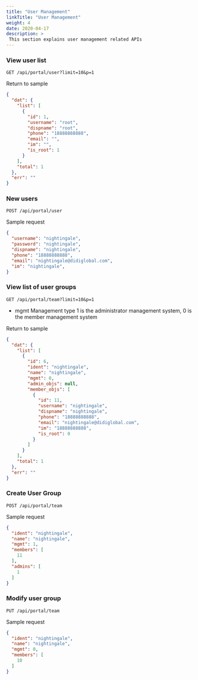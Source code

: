 ```yaml
---
title: "User Management"
linkTitle: "User Management"
weight: 4
date: 2020-04-17
description: >
 This section explains user management related APIs
---
```


### View user list
`GET /api/portal/user?limit=10&p=1`

Return to sample
```json
{
  "dat": {
    "list": [
      {
        "id": 1,
        "username": "root",
        "dispname": "root",
        "phone": "18888888888",
        "email": "",
        "im": "",
        "is_root": 1
      }
    ],
    "total": 1
  },
  "err": ""
}
```

### New users
`POST /api/portal/user`

Sample request
```json
{
  "username": "nightingale",
  "password": "nightingale",
  "dispname": "nightingale",
  "phone": "18888888888",
  "email": "nightingale@didiglobal.com",
  "im": "nightingale",
}
```

### View list of user groups
`GET /api/portal/team?limit=10&p=1`
- mgmt Management type 1 is the administrator management system, 0 is the member management system

Return to sample
```json
{
  "dat": {
    "list": [
      {
        "id": 6,
        "ident": "nightingale",
        "name": "nightingale",
        "mgmt": 0,
        "admin_objs": null,
        "member_objs": [
          {
            "id": 11,
            "username": "nightingale",
            "dispname": "nightingale",
            "phone": "18888888888",
            "email": "nightingale@didiglobal.com",
            "im": "18888888888",
            "is_root": 0
          }
        ]
      }
    ],
    "total": 1
  },
  "err": ""
}

```


### Create User Group
`POST /api/portal/team`

Sample request
```json
{
  "ident": "nightingale",
  "name": "nightingale",
  "mgmt": 1,
  "members": [
    11
  ],
  "admins": [
    1
  ]
}
```
### Modify user group
`PUT /api/portal/team`

Sample request
```json
{
  "ident": "nightingale",
  "name": "nightingale",
  "mgmt": 0,
  "members": [
    10
  ]
}
```